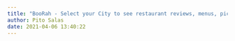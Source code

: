 ```yaml
---
title: "BooRah - Select your City to see restaurant reviews, menus, pictures, and more!"
author: Pito Salas
date: 2021-04-06 13:40:22
---
```


